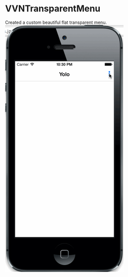 VVNTransparentMenu
==================

Created a custom beautiful flat transparent menu.
![alt tag](transparentMenu.gif)
